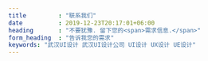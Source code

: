 ```yaml
---
title         : "联系我们"
date          : 2019-12-23T20:17:01+06:00
heading       : "不要犹豫. 留下您的<span>需求信息.</span>"
form_heading  : "告诉我您的需求"
keywords: "武汉UI设计 武汉UI设计公司 UI设计 UX设计 UE设计"
---
```


